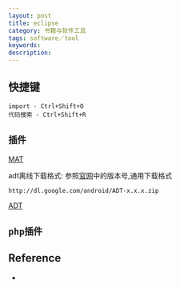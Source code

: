 ```yaml
---
layout: post
title: eclipse
category: 书籍与软件工具
tags: software／tool
keywords: 
description: 
---
```


## 快捷键

```
import - Ctrl+Shift+O
代码搜索 - Ctrl+Shift+R
```

## `插件`

[MAT](http://download.eclipse.org/mat/1.5/update-site/)

adt离线下载格式:
参照[官网](https://developer.android.com/studio/tools/sdk/eclipse-adt.html)中的版本号,通用下载格式

```
http://dl.google.com/android/ADT-x.x.x.zip
```

[ADT](http://dl.google.com/android/ADT-23.0.6.zip)

## `php插件`

## Reference

* []()
